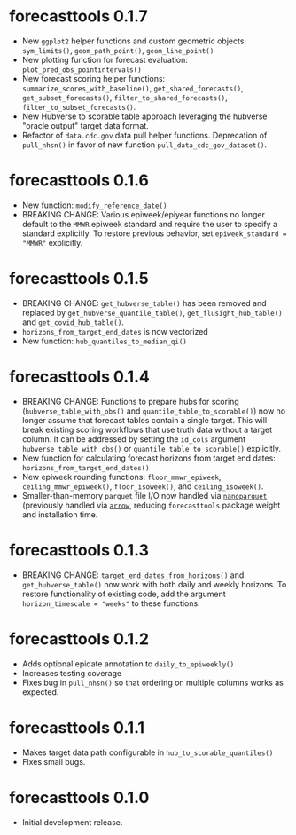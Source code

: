 # forecasttools 0.1.7
* New `ggplot2` helper functions and custom geometric objects: `sym_limits()`, `geom_path_point()`, `geom_line_point()`
* New plotting function for forecast evaluation: `plot_pred_obs_pointintervals()`
* New forecast scoring helper functions: `summarize_scores_with_baseline()`, `get_shared_forecasts()`, `get_subset_forecasts()`, `filter_to_shared_forecasts()`, `filter_to_subset_forecasts()`.
* New Hubverse to scorable table approach leveraging the hubverse "oracle output" target data format.
* Refactor of `data.cdc.gov` data pull helper functions. Deprecation of `pull_nhsn()` in favor of new function `pull_data_cdc_gov_dataset()`.

# forecasttools 0.1.6
* New function: `modify_reference_date()`
* BREAKING CHANGE: Various epiweek/epiyear functions no longer default to the `MMWR` epiweek standard and require the user to specify a standard explicitly. To restore previous behavior, set `epiweek_standard = "MMWR"` explicitly.

# forecasttools 0.1.5
* BREAKING CHANGE: `get_hubverse_table()` has been removed and replaced by `get_hubverse_quantile_table()`, `get_flusight_hub_table()` and `get_covid_hub_table()`.
* `horizons_from_target_end_dates` is now vectorized
* New function: `hub_quantiles_to_median_qi()`

# forecasttools 0.1.4
* BREAKING CHANGE: Functions to prepare hubs for scoring (`hubverse_table_with_obs()` and `quantile_table_to_scorable()`) now no longer assume that forecast tables contain a single target. This will break existing scoring workflows that use truth data without a target column. It can be addressed by setting the `id_cols` argument `hubverse_table_with_obs()` or `quantile_table_to_scorable()` explicitly.
* New function for calculating forecast horizons from target end dates: `horizons_from_target_end_dates()`
* New epiweek rounding functions: `floor_mmwr_epiweek`, `ceiling_mmwr_epiweek()`, `floor_isoweek()`, and `ceiling_isoweek()`.
* Smaller-than-memory `parquet` file I/O now handled via [`nanoparquet`](https://nanoparquet.r-lib.org/) (previously handled via [`arrow`](https://arrow.apache.org/docs/r/), reducing `forecasttools` package weight and installation time.

# forecasttools 0.1.3
* BREAKING CHANGE: `target_end_dates_from_horizons()` and `get_hubverse_table()` now work with both daily and weekly horizons. To restore functionality of existing code, add the argument `horizon_timescale = "weeks"` to these functions.

# forecasttools 0.1.2
* Adds optional epidate annotation to `daily_to_epiweekly()`
* Increases testing coverage
* Fixes bug in `pull_nhsn()` so that ordering on multiple columns works as expected.

# forecasttools 0.1.1
* Makes target data path configurable in `hub_to_scorable_quantiles()`
* Fixes small bugs.

# forecasttools 0.1.0

* Initial development release.
